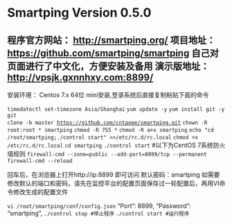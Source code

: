 # Smartping Version 0.5.0
程序官方网站： http://smartping.org/
项目地址： https://github.com/smartping/smartping
自己对页面进行了中文化，方便安装及备用
演示版地址：http://vpsjk.gxnnhxy.com:8899/
----------------------------------------------------------
安装环境：
Centos 7.x 64位 mini安装,登录系统后直接复制粘贴下面的命令

<code>timedatectl set-timezone Asia/Shanghai</code><code></code>
<code>yum update -y</code>
<code>yum install git -y</code>
<code>git clone -b master https://github.com/cntaoge/smartping.git</code>
<code>chown -R root:root * smartping</code>
<code>chmod -R 755 *</code>
<code>chmod -R a+x smartping</code>
<code>echo "cd /root/smartping;./control start" &gt;&gt;/etc/rc.d/rc.local</code>
<code>chmod +x /etc/rc.d/rc.local</code>
<code>cd smartping</code>
<code>./control start</code>
#以下为CentOS 7系统防火墙规则
<code>firewall-cmd --zone=public --add-port=8899/tcp --permanent</code>
<code>firewall-cmd --reload</code>

回车后，在浏览器上打开http://ip:8899 即可访问
默认密码：smartping
如需要修改默认的端口和密码，请先在监控平台的配置页面保存过一轮配置后，再用VI命令修改生成的配置文件

<code>vi /root/smartping/conf/config.json</code>
“Port”: 8899,
“Password”: “smartping”,
<code>./control stop #停止程序</code>
<code>./control start #运行程序</code>
